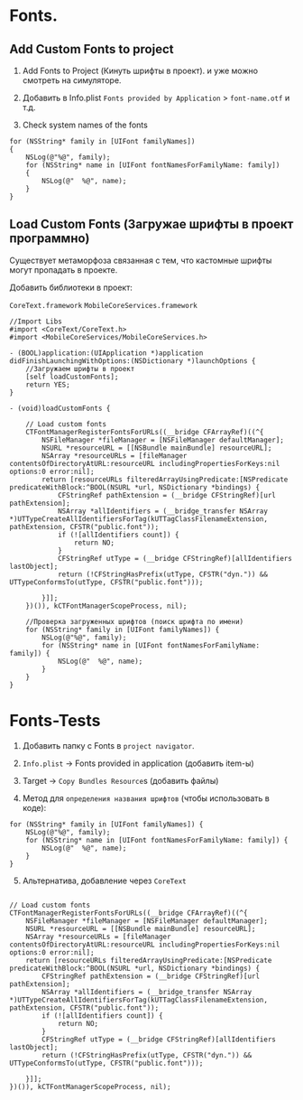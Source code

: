 Fonts.
==

## Add Custom Fonts to project

1. Add Fonts to Project (Кинуть шрифты в проект). и уже можно смотреть на симуляторе.

2. Добавить в Info.plist
`Fonts provided by Application` > `font-name.otf` и т.д.

3. Check system names of the fonts 

```objc
for (NSString* family in [UIFont familyNames])
{
    NSLog(@"%@", family);
    for (NSString* name in [UIFont fontNamesForFamilyName: family])
    {
        NSLog(@"  %@", name);
    }
}
```

## Load Custom Fonts (Загружае шрифты в проект программно)

Существует метаморфоза связанная с тем, что кастомные шрифты могут пропадать в проекте.

Добавить библиотеки в проект:

`CoreText.framework`
`MobileCoreServices.framework`

```objc
//Import Libs
#import <CoreText/CoreText.h>
#import <MobileCoreServices/MobileCoreServices.h>

- (BOOL)application:(UIApplication *)application didFinishLaunchingWithOptions:(NSDictionary *)launchOptions {
    //Загружаем шрифты в проект
    [self loadCustomFonts];
    return YES;
}

- (void)loadCustomFonts {

    // Load custom fonts
    CTFontManagerRegisterFontsForURLs((__bridge CFArrayRef)((^{
        NSFileManager *fileManager = [NSFileManager defaultManager];
        NSURL *resourceURL = [[NSBundle mainBundle] resourceURL];
        NSArray *resourceURLs = [fileManager contentsOfDirectoryAtURL:resourceURL includingPropertiesForKeys:nil options:0 error:nil];
        return [resourceURLs filteredArrayUsingPredicate:[NSPredicate predicateWithBlock:^BOOL(NSURL *url, NSDictionary *bindings) {
            CFStringRef pathExtension = (__bridge CFStringRef)[url pathExtension];
            NSArray *allIdentifiers = (__bridge_transfer NSArray *)UTTypeCreateAllIdentifiersForTag(kUTTagClassFilenameExtension, pathExtension, CFSTR("public.font"));
            if (![allIdentifiers count]) {
                return NO;
            }
            CFStringRef utType = (__bridge CFStringRef)[allIdentifiers lastObject];
            return (!CFStringHasPrefix(utType, CFSTR("dyn.")) && UTTypeConformsTo(utType, CFSTR("public.font")));
            
        }]];
    })()), kCTFontManagerScopeProcess, nil);
    
    //Проверка загруженных шрифтов (поиск шрифта по имени)
    for (NSString* family in [UIFont familyNames]) {
        NSLog(@"%@", family);
        for (NSString* name in [UIFont fontNamesForFamilyName: family]) {
            NSLog(@"  %@", name);
        }
    }
}
```



Fonts-Tests
==

1. Добавить папку с Fonts в `project navigator`.

2. `Info.plist` -> Fonts provided in application (добавить item-ы)

3. Target -> `Copy Bundles Resource`s (добавить файлы)

4. Метод для `определения названия шрифтов` (чтобы использовать в коде):

```objc
for (NSString* family in [UIFont familyNames]) {
    NSLog(@"%@", family);
    for (NSString* name in [UIFont fontNamesForFamilyName: family]) {
        NSLog(@"  %@", name);
    }
}
```


5. Альтернатива, добавление через `CoreText`

```objc

// Load custom fonts
CTFontManagerRegisterFontsForURLs((__bridge CFArrayRef)((^{
    NSFileManager *fileManager = [NSFileManager defaultManager];
    NSURL *resourceURL = [[NSBundle mainBundle] resourceURL];
    NSArray *resourceURLs = [fileManager contentsOfDirectoryAtURL:resourceURL includingPropertiesForKeys:nil options:0 error:nil];
    return [resourceURLs filteredArrayUsingPredicate:[NSPredicate predicateWithBlock:^BOOL(NSURL *url, NSDictionary *bindings) {
        CFStringRef pathExtension = (__bridge CFStringRef)[url pathExtension];
        NSArray *allIdentifiers = (__bridge_transfer NSArray *)UTTypeCreateAllIdentifiersForTag(kUTTagClassFilenameExtension, pathExtension, CFSTR("public.font"));
        if (![allIdentifiers count]) {
            return NO;
        }
        CFStringRef utType = (__bridge CFStringRef)[allIdentifiers lastObject];
        return (!CFStringHasPrefix(utType, CFSTR("dyn.")) && UTTypeConformsTo(utType, CFSTR("public.font")));

    }]];
})()), kCTFontManagerScopeProcess, nil);
```

